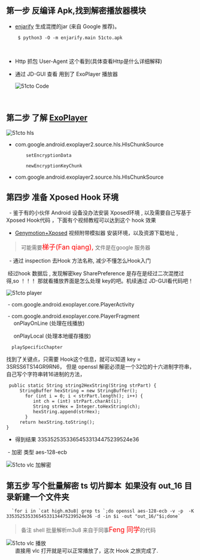 
## 第一步 反编译 Apk,找到解密播放器模块
  
 - [enjarify](https://github.com/Storyyeller/enjarify) 生成混搅的jar (来自 Google 推荐)。
 
      
        $ python3 -O -m enjarify.main 51cto.apk
       
       
     
 -  Http 抓包 User-Agent 这个看到(具体查看Http是什么详细解释)
     
 -  通过 JD-GUI 查看 用到了 ExoPlayer 播放器

    ![51cto Code](https://github.com/yiShanXin/Android-hls/blob/master/images/QQ%E6%88%AA%E5%9B%BE20170314112708.png)
     
        
## 第二步 了解 [ExoPlayer](https://github.com/google/ExoPlayer)


![51cto hls](https://github.com/yiShanXin/Android-hls/blob/master/images/QQ%E6%88%AA%E5%9B%BE20170314103643.png)


  * com.google.android.exoplayer2.source.hls.HlsChunkSource
            
            setEncryptionData

            newEncryptionKeyChunk
            
  
  * com.google.android.exoplayer2.source.hls.HlsChunkSource
  
## 第四步 准备 Xposed Hook 环境


    
   -  鉴于有的小伙伴 Android 设备没办法安装 Xposed环境 , 以及需要自己写基于 Xposed Hook代码 ，下面有个视频教程可以达到这个 hook 效果
    
   -  [Genymotion+Xposed](https://vimeo.com/156745941) 视频附带模拟器 安装环境，以及资源下载地址 ,
   > 可能需要<font color=red size=4>梯子(Fan qiang),</font> 文件是在google 服务器
    
   -  通过 inspection 去Hook 方法名称, 减少不懂怎么Hook入门
    
    
  经过hook 数据后 , 发现解密key SharePreference 是存在是经过二次混搅过得,so ！！！ 那就看播放界面是怎么处理 key的吧。机续通过 JD-GUI看代码吧！
  
  
  ![51cto player](https://github.com/yiShanXin/Android-hls/blob/master/images/QQ%E6%88%AA%E5%9B%BE20170314103455.png)
  
  
  - com.google.android.exoplayer.core.PlayerActivity
  
  - com.google.android.exoplayer.core.PlayerFragment
     
      onPlayOnLine (处理在线播放)
      
      onPlayLocal (处理本地缓存播放)
      
      playSpecificChapter 



 
找到了关键点，只需要 Hook这个信息，就可以知道 key  = 3SRSS6TS14GR9RN6， 但是 openssl 解密必须是一个32位的十六进制字符串，自己写个字符串转16进制的方法，
 
 
 
     public static String string2HexString(String strPart) {
         StringBuffer hexString = new StringBuffer();
           for (int i = 0; i < strPart.length(); i++) {
              int ch = (int) strPart.charAt(i);
              String strHex = Integer.toHexString(ch);
              hexString.append(strHex);
           }
         return hexString.toString();
    }


 
  - 得到结果  33535253533654533134475239524e36 
  
  - 加密 类型 aes-128-ecb 
  
  ![51cto vlc 加解密](https://github.com/yiShanXin/Android-hls/blob/master/images/QQ%E6%88%AA%E5%9B%BE20170314103657.png)


## 第五步 写个批量解密 ts 切片脚本  如果没有 out_16 目录新建一个文件夹


      `for i in `cat high.m3u8| grep ts `;do openssl aes-128-ecb -v -p  -K 33535253533654533134475239524e36 -d -in $i -out "out_16/"$i;done`


> 备注  shell 批量解析m3u8 来自于同事<font color=red size=4>Feng  同学</font>的代码
     
![51cto vlc 播放](https://github.com/yiShanXin/Android-hls/blob/master/images/QQ%E5%9B%BE%E7%89%8720170314102038.jpg)  
      
直接用 vlc 打开就是可以正常播放了，这次 Hook 之旅完成了.   
      
    
     
 
 
 
    
      
  
    
    
    
 
 
     
     

